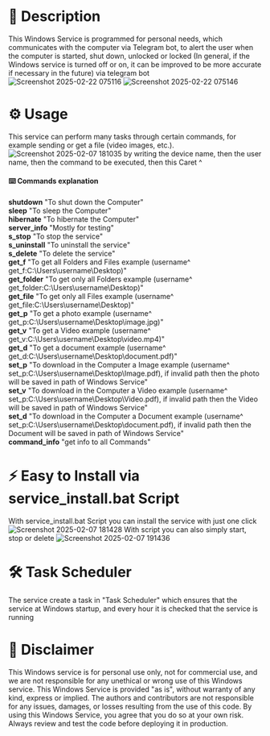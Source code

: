 # :pencil: Description
This Windows Service is programmed for personal needs, which communicates with the computer via Telegram bot, to alert the user when the computer is started, shut down, unlocked or locked (In general, if the Windows service is turned off or on, it can be improved to be more accurate if necessary in the future) via telegram bot
![Screenshot 2025-02-22 075116](https://github.com/user-attachments/assets/a198d298-c076-4f30-b03c-356fff31d5b1)
![Screenshot 2025-02-22 075146](https://github.com/user-attachments/assets/4bcd3ce4-9994-4a53-ba55-2431bcf9ea0e)
# :gear: Usage
This service can perform many tasks through certain commands, for example sending or get a file (video images, etc.).
![Screenshot 2025-02-07 181035](https://github.com/user-attachments/assets/1f74d173-57aa-4c8b-9bcf-ff27639943dd)
by writing the device name, then the user name, then the command to be executed, then this Caret ^
#### :keyboard: Commands explanation
  **shutdown** "To shut down the Computer"</br>
  **sleep** "To sleep the Computer"</br>
  **hibernate** "To hibernate the Computer" </br>
  **server_info** "Mostly for testing"</br>
  **s_stop** "To stop the service" </br>
  **s_uninstall** "To uninstall the service" </br>
  **s_delete** "To delete the service"</br>
  **get_f** "To get all Folders and Files example (username^ get_f:C:\Users\username\Desktop)" </br>
  **get_folder** "To get only all Folders example (username^ get_folder:C:\Users\username\Desktop)"</br>
  **get_file** "To get only all Files example (username^ get_file:C:\Users\username\Desktop)"</br>
  **get_p** "To get a photo example (username^ get_p:C:\Users\username\Desktop\image.jpg)"</br>
  **get_v** "To get a Video example (username^ get_v:C:\Users\username\Desktop\video.mp4)"</br>
  **get_d** "To get a document example (username^ get_d:C:\Users\username\Desktop\document.pdf)"</br>
  **set_p** "To download in the Computer a Image example (username^ set_p:C:\Users\username\Desktop\Image.pdf), if invalid path then the photo will be saved in path of Windows Service"</br>
  **set_v** "To download in the Computer a Video example (username^ set_p:C:\Users\username\Desktop\Video.pdf), if invalid path then the Video will be saved in path of Windows Service"</br>
  **set_d** "To download in the Computer a Document example (username^ set_p:C:\Users\username\Desktop\document.pdf), if invalid path then the Document will be saved in path of Windows Service"</br>
  **command_info** "get info to all Commands"</br>

# :zap: Easy to Install via service_install.bat Script
With service_install.bat Script you can install the service with just one click
![Screenshot 2025-02-07 181428](https://github.com/user-attachments/assets/a06a5ddb-9536-4c13-b880-0ae54dfcf116)
With script you can also simply start, stop or delete
![Screenshot 2025-02-07 191436](https://github.com/user-attachments/assets/85397602-4959-48d0-aa20-c8bb537f7a4b)
# :hammer_and_wrench: Task Scheduler
The service create a task in "Task Scheduler" which ensures that the service at Windows startup, 
and every hour it is checked that the service is running
# :scroll: Disclaimer
This Windows service is for personal use only, not for commercial use, and we are not responsible for any unethical or wrong use of this Windows service.
This Windows Service is provided "as is", without warranty of any kind, express or implied. The authors and contributors are not responsible for any issues, damages, or losses resulting from the use of this code.
By using this Windows Service, you agree that you do so at your own risk. Always review and test the code before deploying it in production.



